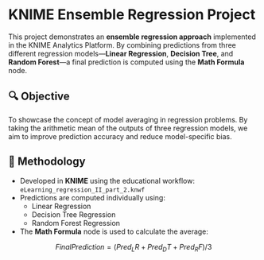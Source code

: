 # KNIME Ensemble Regression Project

This project demonstrates an **ensemble regression approach** implemented in the KNIME Analytics Platform. By combining predictions from three different regression models—**Linear Regression**, **Decision Tree**, and **Random Forest**—a final prediction is computed using the **Math Formula** node.

## 🔍 Objective

To showcase the concept of model averaging in regression problems. By taking the arithmetic mean of the outputs of three regression models, we aim to improve prediction accuracy and reduce model-specific bias.

## 🧠 Methodology

- Developed in **KNIME** using the educational workflow:  
  `eLearning_regression_II_part_2.knwf`
- Predictions are computed individually using:
  - Linear Regression
  - Decision Tree Regression
  - Random Forest Regression
- The **Math Formula** node is used to calculate the average:

```math
FinalPrediction = (Pred_LR + Pred_DT + Pred_RF) / 3
